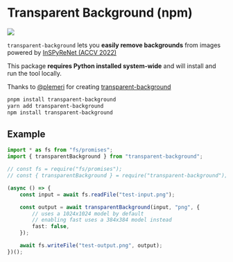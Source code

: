 # Transparent Background (npm)

[![](https://img.shields.io/npm/v/transparent-background)](https://www.npmjs.com/package/transparent-background)

`transparent-background` lets you **easily remove backgrounds** from images powered by [InSPyReNet (ACCV 2022)](https://github.com/plemeri/InSPyReNet)

This package **requires Python installed system-wide** and will install and run the tool locally.

Thanks to [@plemeri](https://github.com/plemeri/) for creating [transparent-background](https://github.com/plemeri/transparent-background)

```bash
pnpm install transparent-background
yarn add transparent-background
npm install transparent-background
```

## Example

```ts
import * as fs from "fs/promises";
import { transparentBackground } from "transparent-background";

// const fs = require("fs/promises");
// const { transparentBackground } = require("transparent-background");

(async () => {
	const input = await fs.readFile("test-input.png");

	const output = await transparentBackground(input, "png", {
		// uses a 1024x1024 model by default
		// enabling fast uses a 384x384 model instead
		fast: false,
	});

	await fs.writeFile("test-output.png", output);
})();
```
